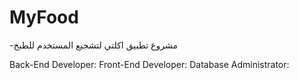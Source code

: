 # MyFood
-مشروع تطبيق اكلتي لتشجيع المستخدم للطبخ

Back-End Developer: 
Front-End Developer:
Database Administrator:
